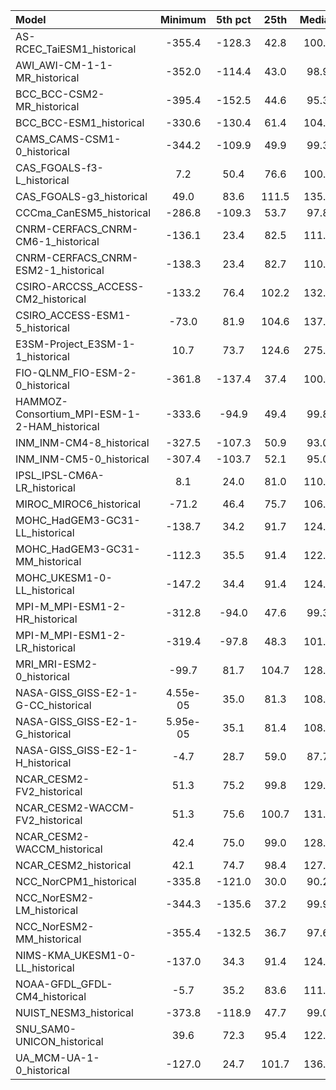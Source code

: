 Model | Minimum | 5th pct | 25th | Median | 75th | 95th pct | Maximum
 :-- |  :--:  |  :--:  |  :--:  |  :--:  |  :--:  |  :--:  |  :--: 
AS-RCEC_TaiESM1_historical |  -355.4 |  -128.3 |    42.8 |   100.0 |   140.1 |   190.6 |   370.7
AWI_AWI-CM-1-1-MR_historical |  -352.0 |  -114.4 |    43.0 |    98.9 |   136.1 |   186.6 |   329.4
BCC_BCC-CSM2-MR_historical |  -395.4 |  -152.5 |    44.6 |    95.3 |   141.8 |   205.1 |   602.3
BCC_BCC-ESM1_historical |  -330.6 |  -130.4 |    61.4 |   104.0 |   147.1 |   208.8 |   623.0
CAMS_CAMS-CSM1-0_historical |  -344.2 |  -109.9 |    49.9 |    99.3 |   136.0 |   185.5 |   373.3
CAS_FGOALS-f3-L_historical |     7.2 |    50.4 |    76.6 |   100.8 |   131.2 |   169.6 |   344.7
CAS_FGOALS-g3_historical |    49.0 |    83.6 |   111.5 |   135.4 |   165.2 |   201.0 |   328.2
CCCma_CanESM5_historical |  -286.8 |  -109.3 |    53.7 |    97.8 |   139.6 |   198.7 |   480.6
CNRM-CERFACS_CNRM-CM6-1_historical |  -136.1 |    23.4 |    82.5 |   111.3 |   145.2 |   189.7 |   500.5
CNRM-CERFACS_CNRM-ESM2-1_historical |  -138.3 |    23.4 |    82.7 |   110.9 |   144.8 |   190.1 |   524.2
CSIRO-ARCCSS_ACCESS-CM2_historical |  -133.2 |    76.4 |   102.2 |   132.2 |   162.4 |   202.7 |   417.9
CSIRO_ACCESS-ESM1-5_historical |   -73.0 |    81.9 |   104.6 |   137.1 |   169.8 |   207.7 |   392.6
E3SM-Project_E3SM-1-1_historical |    10.7 |    73.7 |   124.6 |   275.3 |  9.97e+36 |  9.97e+36 |  9.97e+36
FIO-QLNM_FIO-ESM-2-0_historical |  -361.8 |  -137.4 |    37.4 |   100.0 |   140.3 |   193.1 |   363.0
HAMMOZ-Consortium_MPI-ESM-1-2-HAM_historical |  -333.6 |   -94.9 |    49.4 |    99.8 |   136.9 |   186.8 |   329.8
INM_INM-CM4-8_historical |  -327.5 |  -107.3 |    50.9 |    93.0 |   128.2 |   176.5 |   358.9
INM_INM-CM5-0_historical |  -307.4 |  -103.7 |    52.1 |    95.0 |   129.6 |   176.3 |   346.3
IPSL_IPSL-CM6A-LR_historical |     8.1 |    24.0 |    81.0 |   110.3 |   147.2 |   202.4 |   534.6
MIROC_MIROC6_historical |   -71.2 |    46.4 |    75.7 |   106.8 |   138.3 |   186.0 |   487.7
MOHC_HadGEM3-GC31-LL_historical |  -138.7 |    34.2 |    91.7 |   124.6 |   159.9 |   210.1 |   531.4
MOHC_HadGEM3-GC31-MM_historical |  -112.3 |    35.5 |    91.4 |   122.6 |   156.5 |   207.4 |   520.1
MOHC_UKESM1-0-LL_historical |  -147.2 |    34.4 |    91.4 |   124.5 |   159.7 |   210.1 |   517.5
MPI-M_MPI-ESM1-2-HR_historical |  -312.8 |   -94.0 |    47.6 |    99.3 |   135.1 |   183.6 |   342.0
MPI-M_MPI-ESM1-2-LR_historical |  -319.4 |   -97.8 |    48.3 |   101.0 |   137.6 |   187.9 |   361.8
MRI_MRI-ESM2-0_historical |   -99.7 |    81.7 |   104.7 |   128.5 |   157.3 |   196.5 |   400.4
NASA-GISS_GISS-E2-1-G-CC_historical |  4.55e-05 |    35.0 |    81.3 |   108.0 |   140.4 |   188.7 |   521.4
NASA-GISS_GISS-E2-1-G_historical |  5.95e-05 |    35.1 |    81.4 |   108.0 |   140.6 |   189.1 |   517.2
NASA-GISS_GISS-E2-1-H_historical |    -4.7 |    28.7 |    59.0 |    87.7 |   118.8 |   163.5 |   479.1
NCAR_CESM2-FV2_historical |    51.3 |    75.2 |    99.8 |   129.7 |   165.7 |   208.4 |   354.3
NCAR_CESM2-WACCM-FV2_historical |    51.3 |    75.6 |   100.7 |   131.3 |   165.1 |   207.3 |   376.7
NCAR_CESM2-WACCM_historical |    42.4 |    75.0 |    99.0 |   128.0 |   163.0 |   205.7 |   335.0
NCAR_CESM2_historical |    42.1 |    74.7 |    98.4 |   127.1 |   162.4 |   205.4 |   338.4
NCC_NorCPM1_historical |  -335.8 |  -121.0 |    30.0 |    90.2 |   138.5 |   197.6 |   393.7
NCC_NorESM2-LM_historical |  -344.3 |  -135.6 |    37.2 |    99.9 |   140.4 |   196.4 |   363.4
NCC_NorESM2-MM_historical |  -355.4 |  -132.5 |    36.7 |    97.6 |   137.1 |   193.1 |   353.4
NIMS-KMA_UKESM1-0-LL_historical |  -137.0 |    34.3 |    91.4 |   124.3 |   159.4 |   209.8 |   522.5
NOAA-GFDL_GFDL-CM4_historical |    -5.7 |    35.2 |    83.6 |   111.1 |   143.9 |   187.2 |   344.2
NUIST_NESM3_historical |  -373.8 |  -118.9 |    47.7 |    99.0 |   138.2 |   189.5 |   346.7
SNU_SAM0-UNICON_historical |    39.6 |    72.3 |    95.4 |   122.4 |   154.7 |   197.4 |   353.1
UA_MCM-UA-1-0_historical |  -127.0 |    24.7 |   101.7 |   136.1 |   176.2 |   227.4 |   467.7
